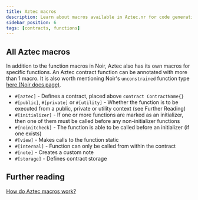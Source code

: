 ```yaml
---
title: Aztec macros
description: Learn about macros available in Aztec.nr for code generation and abstraction.
sidebar_position: 6
tags: [contracts, functions]
---
```


## All Aztec macros

In addition to the function macros in Noir, Aztec also has its own macros for specific functions. An Aztec contract function can be annotated with more than 1 macro.
It is also worth mentioning Noir's `unconstrained` function type [here (Noir docs page)](https://noir-lang.org/docs/noir/concepts/unconstrained/).

- `#[aztec]` - Defines a contract, placed above `contract ContractName{}`
- `#[public]`, `#[private]` or `#[utility]` - Whether the function is to be executed from a public, private or utility context (see Further Reading)
- `#[initializer]` - If one or more functions are marked as an initializer, then one of them must be called before any non-initializer functions
- `#[noinitcheck]` - The function is able to be called before an initializer (if one exists)
- `#[view]` - Makes calls to the function static
- `#[internal]` - Function can only be called from within the contract
- `#[note]` - Creates a custom note
- `#[storage]` - Defines contract storage

## Further reading
[How do Aztec macros work?](../../../aztec/smart_contracts/functions/function_transforms.md)
